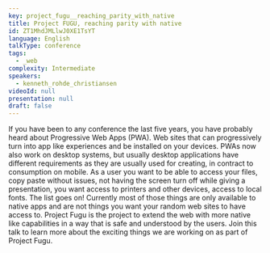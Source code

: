```yaml
---
key: project_fugu__reaching_parity_with_native
title: Project FUGU, reaching parity with native
id: ZT1MhdJMLlwJ0XE1TsYT
language: English
talkType: conference
tags:
  - _web
complexity: Intermediate
speakers:
  - kenneth_rohde_christiansen
videoId: null
presentation: null
draft: false
---
```

If you have been to any conference the last five years, you have probably heard about Progressive Web Apps (PWA). Web sites that can progressively turn into app like experiences and be installed on your devices. PWAs now also work on desktop systems, but usually desktop applications have different requirements as they are usually used for creating, in contract to consumption on mobile. As a user you want to be able to access your files, copy paste without issues, not having the screen turn off while giving a presentation, you want access to printers and other devices, access to local fonts. The list goes on! Currently most of those things are only available to native apps and are not things you want your random web sites to have access to. Project Fugu is the project to extend the web with more native like capabilities in a way that is safe and understood by the users. Join this talk to learn more about the exciting things we are working on as part of Project Fugu.